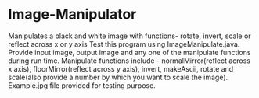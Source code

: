 # Image-Manipulator
Manipulates a black and white image with functions- rotate, invert, scale or reflect across x or y axis
Test this program using ImageManipulate.java.
Provide input image, output image and any one of the manipulate functions during run time.
Manipulate functions include - normalMirror(reflect across x axis), floorMirror(reflect across y axis), invert, makeAscii, rotate and scale(also provide a number by which you want to scale the image).
Example.jpg file provided for testing purpose. 
